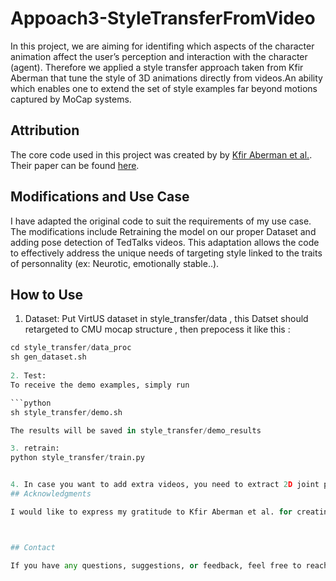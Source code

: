 # Appoach3-StyleTransferFromVideo

In this project, we are aiming for  identifing which aspects of the character animation affect the user’s perception and interaction with the character (agent). Therefore we applied  a style transfer approach taken from Kfir Aberman that tune the style of 3D animations directly from videos.An ability which enables one to extend the set of style examples far beyond motions captured by MoCap systems.

## Attribution

The core code used in this project was created by  by [Kfir Aberman et al.]([link-to-original-code-repo](https://github.com/DeepMotionEditing/deep-motion-editing)). Their paper can be found [here]([link-to-original-code](https://deepmotionediting.github.io/papers/Motion_Style_Transfer-camera-ready.pdf)).

## Modifications and Use Case

I have adapted the original code to suit the requirements of my use case. The modifications include Retraining the model on our proper Dataset and adding pose detection of TedTalks videos. This adaptation allows the code to effectively address the unique needs of targeting style linked to the traits of personnality (ex: Neurotic, emotionally stable..).

## How to Use
1. Dataset:
Put VirtUS dataset in style_transfer/data , this Datset should retargeted to CMU mocap structure , then prepocess it like this :

```python
cd style_transfer/data_proc
sh gen_dataset.sh
  
2. Test:
To receive the demo examples, simply run

```python
sh style_transfer/demo.sh

The results will be saved in style_transfer/demo_results

3. retrain:
python style_transfer/train.py


4. In case you want to add extra videos, you need to extract 2D joint positions from the video using [OpenPose](https://github.com/CMU-Perceptual-Computing-Lab/openpose) , then use the resulting JSON files
## Acknowledgments

I would like to express my gratitude to Kfir Aberman et al. for creating the initial codebase. Their contribution laid the groundwork for the enhancements made in this project.



## Contact

If you have any questions, suggestions, or feedback, feel free to reach out to me at ghammaz.ali1@gmail.com .
